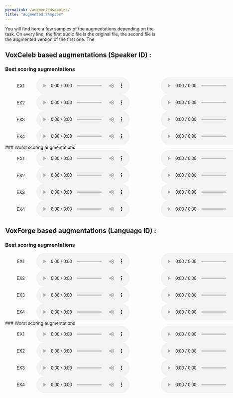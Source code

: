 ```yaml
---
permalink: /augmentedsamples/
title: "Augmented Samples"
---
```


You will find here a few samples of the augmentations depending on the task. On every line, the first audio file is the original file, the second file is the augmented version of the first one. The


## VoxCeleb based augmentations (Speaker ID) : 

### Best scoring augmentations

<html>
<style type="text/css"> .grid-container { display: grid; grid-template-columns: 100px auto 100px auto; } .grid-item { display: flex; align-items: center; justify-content: center; }</style>
<div class="grid-container"><div class="grid-item"> EX1</div><div class="grid-item"> <audio controls=""> <source src="../audio/id10128_GXCBxopWtAU_00007.wav" type="audio/wav"> Your browser does not support the audio element. </audio></div><div class="grid-item"></div><div class="grid-item"><audio controls=""> <source src="../audio/id10128_GXCBxopWtAU_00007good.wav" type="audio/wav" />
 </audio></div></div>
</html>
<html>
<style type="text/css"> .grid-container { display: grid; grid-template-columns: 100px auto 100px auto; } .grid-item { display: flex; align-items: center; justify-content: center; }</style>
<div class="grid-container"><div class="grid-item"> EX2</div><div class="grid-item"> <audio controls=""> <source src="../audio/id10482_XBHw-TNznw4_00020.wav" type="audio/wav"> Your browser does not support the audio element. </audio></div><div class="grid-item"></div><div class="grid-item"><audio controls=""> <source src="../audio/id10482_XBHw-TNznw4_00020good.wav" type="audio/wav" />
 </audio></div></div>
</html>
<html>
<style type="text/css"> .grid-container { display: grid; grid-template-columns: 100px auto 100px auto; } .grid-item { display: flex; align-items: center; justify-content: center; }</style>
<div class="grid-container"><div class="grid-item"> EX3</div><div class="grid-item"> <audio controls=""> <source src="../audio/id10725_y8QT8u3zCok_00006.wav" type="audio/wav"> Your browser does not support the audio element. </audio></div><div class="grid-item"></div><div class="grid-item"><audio controls=""> <source src="../audio/id10725_y8QT8u3zCok_00006good.wav" type="audio/wav" />
 </audio></div></div>
</html>

<html>
<style type="text/css"> .grid-container { display: grid; grid-template-columns: 100px auto 100px auto; } .grid-item { display: flex; align-items: center; justify-content: center; }</style>
<div class="grid-container"><div class="grid-item"> EX4</div><div class="grid-item"> <audio controls=""> <source src="../audio/id11150_zB6twR-rIKQ_00003.wav" type="audio/wav"> Your browser does not support the audio element. </audio></div><div class="grid-item"></div><div class="grid-item"><audio controls=""> <source src="../audio/id11150_zB6twR-rIKQ_00003good.wav" type="audio/wav" />
 </audio></div></div>
</html>
### Worst scoring augmentations
<html>
<style type="text/css"> .grid-container { display: grid; grid-template-columns: 100px auto 100px auto; } .grid-item { display: flex; align-items: center; justify-content: center; }</style>
<div class="grid-container"><div class="grid-item"> EX1</div><div class="grid-item"> <audio controls=""> <source src="../audio/id10128_GXCBxopWtAU_00007.wav" type="audio/wav"> Your browser does not support the audio element. </audio></div><div class="grid-item"></div><div class="grid-item"><audio controls=""> <source src="../audio/id10128_GXCBxopWtAU_00007bad.wav" type="audio/wav" />
 </audio></div></div>
</html>
<html>
<style type="text/css"> .grid-container { display: grid; grid-template-columns: 100px auto 100px auto; } .grid-item { display: flex; align-items: center; justify-content: center; }</style>
<div class="grid-container"><div class="grid-item"> EX2</div><div class="grid-item"> <audio controls=""> <source src="../audio/id10482_XBHw-TNznw4_00020.wav" type="audio/wav"> Your browser does not support the audio element. </audio></div><div class="grid-item"></div><div class="grid-item"><audio controls=""> <source src="../audio/id10482_XBHw-TNznw4_00020bad.wav" type="audio/wav" />
 </audio></div></div>
</html>
<html>
<style type="text/css"> .grid-container { display: grid; grid-template-columns: 100px auto 100px auto; } .grid-item { display: flex; align-items: center; justify-content: center; }</style>
<div class="grid-container"><div class="grid-item"> EX3</div><div class="grid-item"> <audio controls=""> <source src="../audio/id10725_y8QT8u3zCok_00006.wav" type="audio/wav"> Your browser does not support the audio element. </audio></div><div class="grid-item"></div><div class="grid-item"><audio controls=""> <source src="../audio/id10725_y8QT8u3zCok_00006bad.wav" type="audio/wav" />
 </audio></div></div>
</html>

<html>
<style type="text/css"> .grid-container { display: grid; grid-template-columns: 100px auto 100px auto; } .grid-item { display: flex; align-items: center; justify-content: center; }</style>
<div class="grid-container"><div class="grid-item"> EX4</div><div class="grid-item"> <audio controls=""> <source src="../audio/id11150_zB6twR-rIKQ_00003.wav" type="audio/wav"> Your browser does not support the audio element. </audio></div><div class="grid-item"></div><div class="grid-item"><audio controls=""> <source src="../audio/id11150_zB6twR-rIKQ_00003bad.wav" type="audio/wav" />
 </audio></div></div>
</html>

## VoxForge based augmentations (Language ID) :

### Best scoring augmentations
<html>
<style type="text/css"> .grid-container { display: grid; grid-template-columns: 100px auto 100px auto; } .grid-item { display: flex; align-items: center; justify-content: center; }</style>
<div class="grid-container"><div class="grid-item"> EX1</div><div class="grid-item"> <audio controls=""> <source src="../audio/vf_french_oeildefeu-20160601-czw_fr-sb-13.wav" type="audio/wav"> Your browser does not support the audio element. </audio></div><div class="grid-item"></div><div class="grid-item"><audio controls=""> <source src="../audio/id10227_2P3pquebk9k_000020.wav" type="audio/wav" />
 </audio></div></div>
</html>
<html>
<style type="text/css"> .grid-container { display: grid; grid-template-columns: 100px auto 100px auto; } .grid-item { display: flex; align-items: center; justify-content: center; }</style>
<div class="grid-container"><div class="grid-item"> EX2</div><div class="grid-item"> <audio controls=""> <source src="../audio/vf_french_phil_be-20100528-xkn_fr-sb-524.wav" type="audio/wav"> Your browser does not support the audio element. </audio></div><div class="grid-item"></div><div class="grid-item"><audio controls=""> <source src="../audio/id10227_2P3pquebk9k_000020.wav" type="audio/wav" />
 </audio></div></div>
</html>
<html>
<style type="text/css"> .grid-container { display: grid; grid-template-columns: 100px auto 100px auto; } .grid-item { display: flex; align-items: center; justify-content: center; }</style>
<div class="grid-container"><div class="grid-item"> EX3</div><div class="grid-item"> <audio controls=""> <source src="../audio/vf_italian_codex-20140403-dxg-it-1155.wav" type="audio/wav"> Your browser does not support the audio element. </audio></div><div class="grid-item"></div><div class="grid-item"><audio controls=""> <source src="../audio/id10227_2P3pquebk9k_000020.wav" type="audio/wav" />
 </audio></div></div>
</html>

<html>
<style type="text/css"> .grid-container { display: grid; grid-template-columns: 100px auto 100px auto; } .grid-item { display: flex; align-items: center; justify-content: center; }</style>
<div class="grid-container"><div class="grid-item"> EX4</div><div class="grid-item"> <audio controls=""> <source src="../audio/id10227_2P3pquebk9k_000020.wav" type="audio/wav"> Your browser does not support the audio element. </audio></div><div class="grid-item"></div><div class="grid-item"><audio controls=""> <source src="../audio/id10227_2P3pquebk9k_000020.wav" type="audio/wav" />
 </audio></div></div>
</html>
### Worst scoring augmentations
<html>
<style type="text/css"> .grid-container { display: grid; grid-template-columns: 100px auto 100px auto; } .grid-item { display: flex; align-items: center; justify-content: center; }</style>
<div class="grid-container"><div class="grid-item"> EX1</div><div class="grid-item"> <audio controls=""> <source src="../audio/vf_french_oeildefeu-20160601-czw_fr-sb-13.wav" type="audio/wav"> Your browser does not support the audio element. </audio></div><div class="grid-item"></div><div class="grid-item"><audio controls=""> <source src="../audio/id10227_2P3pquebk9k_000020.wav" type="audio/wav" />
 </audio></div></div>
</html>
<html>
<style type="text/css"> .grid-container { display: grid; grid-template-columns: 100px auto 100px auto; } .grid-item { display: flex; align-items: center; justify-content: center; }</style>
<div class="grid-container"><div class="grid-item"> EX2</div><div class="grid-item"> <audio controls=""> <source src="../audio/vf_french_phil_be-20100528-xkn_fr-sb-524.wav" type="audio/wav"> Your browser does not support the audio element. </audio></div><div class="grid-item"></div><div class="grid-item"><audio controls=""> <source src="../audio/id10227_2P3pquebk9k_000020.wav" type="audio/wav" />
 </audio></div></div>
</html>
<html>
<style type="text/css"> .grid-container { display: grid; grid-template-columns: 100px auto 100px auto; } .grid-item { display: flex; align-items: center; justify-content: center; }</style>
<div class="grid-container"><div class="grid-item"> EX3</div><div class="grid-item"> <audio controls=""> <source src="../audio/vf_italian_codex-20140403-dxg-it-1155.wav" type="audio/wav"> Your browser does not support the audio element. </audio></div><div class="grid-item"></div><div class="grid-item"><audio controls=""> <source src="../audio/id10227_2P3pquebk9k_000020.wav" type="audio/wav" />
 </audio></div></div>
</html>

<html>
<style type="text/css"> .grid-container { display: grid; grid-template-columns: 100px auto 100px auto; } .grid-item { display: flex; align-items: center; justify-content: center; }</style>
<div class="grid-container"><div class="grid-item"> EX4</div><div class="grid-item"> <audio controls=""> <source src="../audio/vf_spanish_TERIM-20110526-jyo-es-0034.wav" type="audio/wav"> Your browser does not support the audio element. </audio></div><div class="grid-item"></div><div class="grid-item"><audio controls=""> <source src="../audio/id10227_2P3pquebk9k_000020.wav" type="audio/wav" />
 </audio></div></div>
</html>

